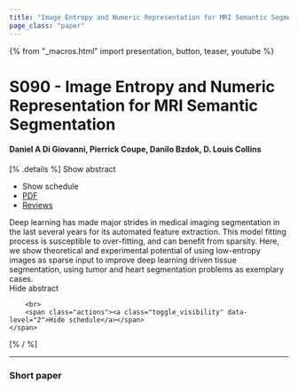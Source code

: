 ```yaml
---
title: "Image Entropy and Numeric Representation for MRI Semantic Segmentation"
page_class: "paper"
---
```


{% from "_macros.html" import presentation, button, teaser, youtube %}

# S090 - Image Entropy and Numeric Representation for MRI Semantic Segmentation

#### Daniel A Di Giovanni, Pierrick Coupe, Danilo Bzdok, D. Louis Collins

[% .details %]
<a class="toggle_visibility" data-selector=".abstract" data-level="3">Show abstract</a>
- <a class="toggle_visibility" data-selector=".schedule" data-level="3">Show schedule</a>
- <a href="https://openreview.net/pdf?id=rfZokeg6UMV">PDF</a>
- <a href="https://openreview.net/forum?id=rfZokeg6UMV">Reviews</a>

<p>
    <span class="abstract">
        Deep learning has made major strides in medical imaging segmentation in the last several years for its automated feature extraction. This model fitting process is susceptible to over-fitting, and can benefit from sparsity. Here, we show theoretical and experimental potential of using low-entropy images as sparse input to improve deep learning driven tissue segmentation, using tumor and heart segmentation problems as exemplary cases.
        <br>
        <span class="actions"><a class="toggle_visibility" data-level="2">Hide abstract</a></span>
    </span>
</p>

<p>
    <span class="schedule">
        
        <br>
        <span class="actions"><a class="toggle_visibility" data-level="2">Hide schedule</a></span>
    </span>
</p>
[% / %]

---


### Short paper
